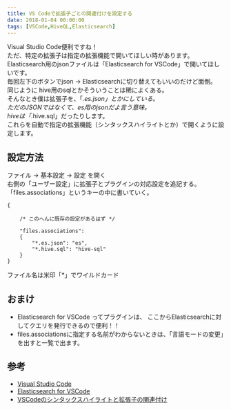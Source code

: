 ```yaml
---
title: VS Codeで拡張子ごとの関連付けを設定する
date: 2018-01-04 00:00:00
tags: [VSCode,HiveQL,Elasticsearch]
---
```


Visual Studio Code便利ですね！  
ただ、特定の拡張子は指定の拡張機能で開いてほしい時があります。  
Elasticsearch用のjsonファイルは「Elasticsearch for VSCode」で開いてほしいです。  
毎回左下のボタンでjson → Elasticsearchに切り替えてもいいのだけど面倒。  
同じように hive用のsqlとかそういうことは稀によくある。  
そんなとき僕は拡張子を、「*.es.json」とかにしている。  
ただのJSONではなくて、es用のjsonだよ言う意味。  
hiveは「*.hive.sql」だったりします。  
これらを自動で指定の拡張機能（シンタックスハイライトとか）で開くように設定します。

<!-- more -->

設定方法
---
ファイル → 基本設定 → 設定 を開く  
右側の「ユーザー設定」に拡張子とプラグインの対応設定を追記する。
「files.associations」というキーの中に書いていく。

```
{
    
    /* このへんに既存の設定があるはず */
    
    "files.associations":
    {
        "*.es.json": "es",
        "*.hive.sql": "hive-sql"
    }
}

```
ファイル名は米印「*」でワイルドカード


おまけ
---
- Elasticsearch for VSCode ってプラグインは、 ここからElasticsearchに対してクエリを発行できるので便利！！
- files.associationsに指定する名前がわからないときは、「言語モードの変更」を出すと一覧で出ます。


参考
---
- [Visual Studio Code](https://code.visualstudio.com/)
- [Elasticsearch for VSCode](https://marketplace.visualstudio.com/items?itemName=ria.elastic)
- [VSCodeのシンタックスハイライトと拡張子の関連付け](http://siamcats.hateblo.jp/entry/2017/05/09/180613)
